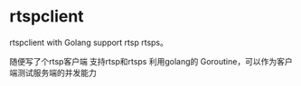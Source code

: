 # rtspclient
rtspclient with Golang support rtsp rtsps。

随便写了个rtsp客户端 支持rtsp和rtsps
利用golang的 Goroutine，可以作为客户端测试服务端的并发能力
